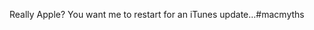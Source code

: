<!--
id: 2394017364
link: http://kevinisom.info/post/2394017364/really-apple-you-want-me-to-restart-for-an-itunes
slug: really-apple-you-want-me-to-restart-for-an-itunes
date: Tue Dec 21 2010 12:30:27 GMT+1300 (NZDT)
raw: {"blog_name":"kevinisom","id":2394017364,"post_url":"http://kevinisom.info/post/2394017364/really-apple-you-want-me-to-restart-for-an-itunes","slug":"really-apple-you-want-me-to-restart-for-an-itunes","type":"text","date":"2010-12-20 23:30:27 GMT","timestamp":1292887827,"state":"published","format":"html","reblog_key":"LFxoQsTJ","tags":[],"short_url":"http://tmblr.co/Zw68Yy2EiSvK","highlighted":[],"feed_item":"http://twitter.com/kev_nz/statuses/16954978199404544","from_feed_id":"650289","note_count":0,"title":null,"body":"<p>Really Apple? You want me to restart for an iTunes update&#8230;#macmyths</p>"}
publish: 2010-12-021
tags: 
title: null
-->


Really Apple? You want me to restart for an iTunes update…\#macmyths


